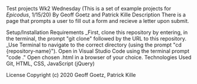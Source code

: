 Test projects Wk2 Wednesday
(This is a set of example projects for _Epicodus_, 1/15/20)
By Geoff Goetz and Patrick Kille
Description
There is a page that prompts a user to fill out a form and recieve a letter upon submit.

Setup/Installation Requirements
_First, clone this repository by entering, in the terminal, the prompt "git clone" followed by the URL to this repository.
_Use Terminal to navigate to the correct directory (using the prompt "cd {repository-name}").
Open in Visual Studio Code using the terminal prompt "code ."
Open chosen .html in a browser of your choice.
Technologies Used
Git, HTML, CSS, JavaScript (jQuery) 

License
Copyright (c) 2020 Geoff Goetz, Patrick Kille